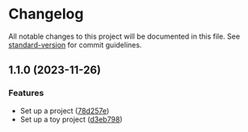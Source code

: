 # Changelog

All notable changes to this project will be documented in this file. See [standard-version](https://github.com/conventional-changelog/standard-version) for commit guidelines.

## 1.1.0 (2023-11-26)


### Features

* Set up a project ([78d257e](https://github.com/pearl0304/toy-project-1/commit/78d257e43edb855bf77cd372f7b127588c217097))
* Set up a toy project ([d3eb798](https://github.com/pearl0304/toy-project-1/commit/d3eb79885871b4a4e74daa5acb77e0a3ec1e0c0c))
